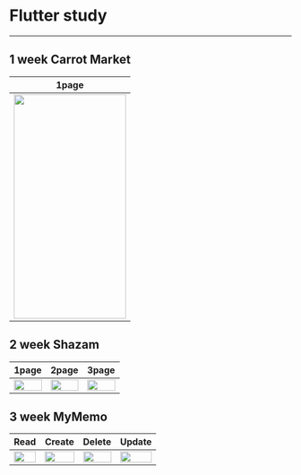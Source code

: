 # Flutter study
---
## 1 week Carrot Market
| 1page |
|-------|
| <img src="https://github.com/ksw1912/FlutterStudy/assets/150943603/b8ee9797-c65f-4240-8929-e35c167c5a0a" width=200 height="400">|
## 2 week Shazam
| 1page | 2page | 3page |
|-------|-------|-------|
| <img src="https://github.com/ksw1912/FlutterStudy/assets/150943603/d7824521-fe19-4c6d-8a80-c01f16cba71a" width="100%"> | <img src="https://github.com/ksw1912/FlutterStudy/assets/150943603/1b23bf31-b36d-4469-9235-09d235bf11a3" width="100%"> | <img src="https://github.com/ksw1912/FlutterStudy/assets/150943603/3f7e6736-8fc5-41e2-9a9e-776e85b7e7d2" width="100%"> |
## 3 week MyMemo
| Read | Create | Delete | Update |
|-------|-------|-------|-------|
| <img src="https://github.com/ksw1912/FlutterStudy/assets/150943603/cd8fbf94-99a3-4187-8dc3-b2316ffb29b9" width="100%"> | <img src="https://github.com/ksw1912/FlutterStudy/assets/150943603/4775c741-22d4-40de-9e90-453b7cc422453" width="100%"> | <img src="https://github.com/ksw1912/FlutterStudy/assets/150943603/fb398235-1625-443c-a699-12f2e1fb2273" width="100%"> | <img src="https://github.com/ksw1912/FlutterStudy/assets/150943603/ff88f2dd-8a5a-451e-8823-81e7d4875cf0" width="100%"> |

 
